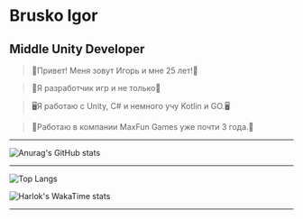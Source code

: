 # Brusko Igor
## Middle Unity Developer

>👻Привет! Меня зовут Игорь и мне 25 лет!👻

>🐉Я разработчик игр и не только🐉

>🖥Я работаю с Unity, C# и немного учу Kotlin и GO.🖥

>💼Работаю в компании MaxFun Games уже почти 3 года.💼

------

![Anurag's GitHub stats](https://github-readme-stats.vercel.app/api?username=TailsMiles54&show_icons=true&theme=tokyonight&rank_icon=github)

------

![Top Langs](https://github-readme-stats.vercel.app/api/top-langs/?username=TailsMiles54&layout=compact&theme=dark&show_icons=true&hide=javascript,html,hlsl,shaderlab,c,c++)

![Harlok's WakaTime stats](https://github-readme-stats.vercel.app/api/wakatime?username=@TailsMiles54&v=2&theme=dark&hide_title=true&layout=compact&hide_progress=true)

------

